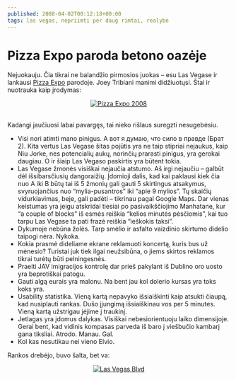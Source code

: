 ```yaml
---
published: 2008-04-02T00:12:18+00:00
tags: las vegas, nepriimti per daug rimtai, realybė
---
```


# Pizza Expo paroda betono oazėje

<p>Nejuokauju. Čia tikrai ne balandžio pirmosios juokas – esu Las Vegase ir lankausi <a href="http://www.pizzaexpo.com/">Pizza Expo</a> parodoje. Joey Tribiani manimi didžiuotųsi. Štai ir nuotrauka kaip įrodymas:</p>
<div style="text-align:center;"><a href="https://www.dominykas.lt/attachments/2008/04/pizza-expo-2008.html" rel="attachment wp-att-50" title="Pizza Expo 2008"><img src="https://www.dominykas.lt/uploads/2008/04/pizza-expo.jpg" alt="Pizza Expo 2008"></a></div>
<p><span id="more-49"></span><br>
Kadangi jaučiuosi labai pavargęs, tai nieko rišlaus suregzti nesugebėsiu.</p>
<ul>
<li>Visi nori atimti mano pinigus. А вот я думаю, что сило в правде (Брат 2). Kita vertus Las Vegase šitas pojūtis yra ne taip stipriai nejaukus, kaip Niu Jorke, nes potencialių aukų, norinčių prarasti pinigus, yra gerokai daugiau. O ir šiaip Las Vegaso paskirtis yra būtent tokia.</li>
<li>Las Vegase žmonės visiškai nejaučia atstumo. Aš irgi nejaučiu – galbūt dėl išsibarsčiusių dangoraižių. Įdomioji dalis, kad kai paklausi kiek čia nuo A iki B būtų tai iš 5 žmonių gali gauti 5 skirtingus atsakymus, svyruojančius nuo “mylia-pusantros” iki “apie 9 mylios”. Tų skaičių vidurkiavimas, beje, gali padėti – tikrinau pagal Google Maps. Dar vienas keistumas yra jeigu atskridai tiesiai po pasivaikščiojimo Manhatane, kur “a couple of blocks” iš esmės reiškia “kelios minutės pėsčiomis”, kai tuo tarpu Las Vegase ta pati frazė reiškia “ieškokis taksi”.</li>
<li>Dykumoje nebūna žolės. Tarp smėlio ir asfalto vaizdinio skirtumo didelio taipogi nėra. Nykoka.</li>
<li>Kokia prasmė dideliame ekrane reklamuoti koncertą, kuris bus už mėnesio? Turistai juk tiek ilgai neužsibūna, o jiems skirtos reklamos tikrai turėtų būti pelningesnės.</li>
<li>Praeiti JAV imigracijos kontrolę dar prieš pakylant iš Dublino oro uosto yra beprotiškai patogu.</li>
<li>Gauti algą eurais yra malonu. Na bent jau kol dolerio kursas yra toks koks yra.</li>
<li>Usability statistika. Vieną kartą nepavyko išsiaiškinti kaip atsukti čiaupą, kad nusiplauti rankas. Dušo įjungimą išsiaiškinau vos per 5 minutes. Vieną kartą užstrigau įėjime į traukinį.</li>
<li>Jetlagas yra įdomus dalykas. Visiškai nebesiorientuoju laiko dimensijoje. Gerai bent, kad vidinis kompasas parveda iš baro į viešbučio kambarį gana tiksliai. Atrodo. Manau. Gal.</li>
<li>Kol kas nesutikau nei vieno Elvio.</li>
</ul>
<p>Rankos drebėjo, buvo šalta, bet va:</p>
<div style="text-align:center;"><a href="https://www.dominykas.lt/attachments/2008/04/las-vegas-blvd.html" rel="attachment wp-att-51" title="Las Vegas Blvd"><img src="https://www.dominykas.lt/uploads/2008/04/viva-las-vegas.jpg" alt="Las Vegas Blvd"></a></div>